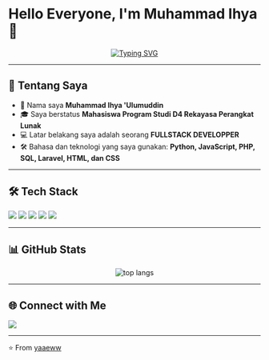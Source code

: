 # Hello Everyone, I'm Muhammad Ihya 👋

<p align="center">
  <a href="https://github.com/yaaeww">
    <img src="https://readme-typing-svg.herokuapp.com?font=Fira+Code&size=22&duration=3000&pause=1000&color=87CEEB&center=true&vCenter=true&width=500&lines=Fullstack+Web+Developer;Laravel+%7C+React+%7C+TailwindCSS;Open+Source+Contributor;Always+Learning+New+Things+🔥" alt="Typing SVG" />
  </a>
</p>


---
## 🚀 Tentang Saya  
- 👤 Nama saya **Muhammad Ihya 'Ulumuddin**  
- 🎓 Saya berstatus **Mahasiswa Program Studi D4 Rekayasa Perangkat Lunak**  
- 💻 Latar belakang saya adalah seorang **FULLSTACK DEVELOPPER**  
- 🛠️ Bahasa dan teknologi yang saya gunakan: **Python, JavaScript, PHP, SQL, Laravel, HTML, dan CSS**  

---

## 🛠️ Tech Stack
<p align="left">
  <img src="https://img.shields.io/badge/PHP-777BB4?style=flat&logo=php&logoColor=white"/>
  <img src="https://img.shields.io/badge/Laravel-FF2D20?style=flat&logo=laravel&logoColor=white"/>
  <img src="https://img.shields.io/badge/MySQL-005C84?style=flat&logo=mysql&logoColor=white"/>
  <img src="https://img.shields.io/badge/JavaScript-F7DF1E?style=flat&logo=javascript&logoColor=black"/>
  <img src="https://img.shields.io/badge/React-61DAFB?style=flat&logo=react&logoColor=black"/>
</p>

---

## 📊 GitHub Stats



<p align="center">
  <img src="https://github-readme-stats.vercel.app/api/top-langs/?username=yaaeww&layout=compact&theme=radical" alt="top langs" />
</p>

---

## 🌐 Connect with Me
<p align="left">
  <a href="https://instagram.com/ihyaaa_27" target="_blank">
    <img src="https://img.shields.io/badge/Instagram-E4405F?style=flat&logo=instagram&logoColor=white"/>
  </a>

</p>

---

⭐️ From [yaaeww](https://github.com/yaaeww)
